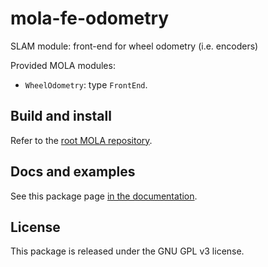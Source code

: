 # mola-fe-odometry
SLAM module: front-end for wheel odometry (i.e. encoders)

Provided MOLA modules:
* `WheelOdometry`: type `FrontEnd`.

## Build and install
Refer to the [root MOLA repository](https://github.com/MOLAorg/mola).

## Docs and examples
See this package page [in the documentation](https://docs.mola-slam.org/latest/modules.html).

## License
This package is released under the GNU GPL v3 license.

